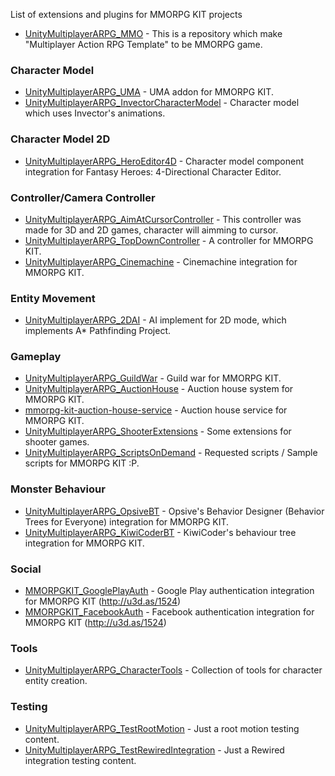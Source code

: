 List of extensions and plugins for MMORPG KIT projects

* [UnityMultiplayerARPG_MMO](https://github.com/insthync/UnityMultiplayerARPG_MMO) - This is a repository which make "Multiplayer Action RPG Template" to be MMORPG game.

### Character Model
* [UnityMultiplayerARPG_UMA](https://github.com/insthync/UnityMultiplayerARPG_UMA) - UMA addon for MMORPG KIT.
* [UnityMultiplayerARPG_InvectorCharacterModel](https://github.com/insthync/UnityMultiplayerARPG_InvectorCharacterModel) - Character model which uses Invector's animations.

### Character Model 2D
* [UnityMultiplayerARPG_HeroEditor4D](https://github.com/insthync/UnityMultiplayerARPG_HeroEditor4D) - Character model component integration for Fantasy Heroes: 4-Directional Character Editor.

### Controller/Camera Controller
* [UnityMultiplayerARPG_AimAtCursorController](https://github.com/insthync/UnityMultiplayerARPG_AimAtCursorController) - This controller was made for 3D and 2D games, character will aimming to cursor.
* [UnityMultiplayerARPG_TopDownController](https://github.com/insthync/UnityMultiplayerARPG_TopDownController) - A controller for MMORPG KIT.
* [UnityMultiplayerARPG_Cinemachine](https://github.com/insthync/UnityMultiplayerARPG_Cinemachine) - Cinemachine integration for MMORPG KIT.

### Entity Movement
* [UnityMultiplayerARPG_2DAI](https://github.com/insthync/UnityMultiplayerARPG_2DAI) - AI implement for 2D mode, which implements A* Pathfinding Project.

### Gameplay
* [UnityMultiplayerARPG_GuildWar](https://github.com/insthync/UnityMultiplayerARPG_GuildWar) - Guild war for MMORPG KIT.
* [UnityMultiplayerARPG_AuctionHouse](https://github.com/insthync/UnityMultiplayerARPG_AuctionHouse) - Auction house system for MMORPG KIT.
* [mmorpg-kit-auction-house-service](https://github.com/insthync/mmorpg-kit-auction-house-service) - Auction house service for MMORPG KIT.
* [UnityMultiplayerARPG_ShooterExtensions](https://github.com/insthync/UnityMultiplayerARPG_ShooterExtensions) - Some extensions for shooter games.
* [UnityMultiplayerARPG_ScriptsOnDemand](https://github.com/insthync/UnityMultiplayerARPG_ScriptsOnDemand) - Requested scripts / Sample scripts for MMORPG KIT :P.

### Monster Behaviour
* [UnityMultiplayerARPG_OpsiveBT](https://github.com/insthync/UnityMultiplayerARPG_OpsiveBT) - Opsive's Behavior Designer (Behavior Trees for Everyone) integration for MMORPG KIT.
* [UnityMultiplayerARPG_KiwiCoderBT](https://github.com/insthync/UnityMultiplayerARPG_KiwiCoderBT) - KiwiCoder's behaviour tree integration for MMORPG KIT.

### Social
* [MMORPGKIT_GooglePlayAuth](https://github.com/insthync/MMORPGKIT_GooglePlayAuth) - Google Play authentication integration for MMORPG KIT (http://u3d.as/1524)
* [MMORPGKIT_FacebookAuth](https://github.com/insthync/MMORPGKIT_FacebookAuth) - Facebook authentication integration for MMORPG KIT (http://u3d.as/1524)

### Tools
* [UnityMultiplayerARPG_CharacterTools](https://github.com/insthync/UnityMultiplayerARPG_CharacterTools) - Collection of tools for character entity creation.

### Testing
* [UnityMultiplayerARPG_TestRootMotion](https://github.com/insthync/UnityMultiplayerARPG_TestRootMotion) - Just a root motion testing content.
* [UnityMultiplayerARPG_TestRewiredIntegration](https://github.com/insthync/UnityMultiplayerARPG_TestRewiredIntegration) - Just a Rewired integration testing content.
